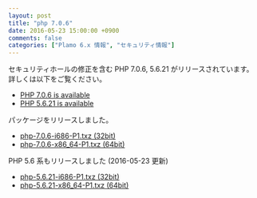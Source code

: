 ```yaml
---
layout: post
title: "php 7.0.6"
date: 2016-05-23 15:00:00 +0900
comments: false
categories: ["Plamo 6.x 情報", "セキュリティ情報"]
---
```

セキュリティホールの修正を含む PHP 7.0.6, 5.6.21 がリリースされています。詳しくは以下をご覧ください。

* [PHP 7.0.6 is available](http://jp2.php.net/archive/2016.php#id2016-04-29-1)
* [PHP 5.6.21 is available](http://php.net/archive/2016.php#id2016-04-28-2)

パッケージをリリースしました。

* [php-7.0.6-i686-P1.txz (32bit)](ftp://plamo.linet.gr.jp/pub/Plamo-6.x/x86/plamo/05_ext/network2.txz/php-7.0.6-i686-P1.txz)
* [php-7.0.6-x86_64-P1.txz (64bit)](ftp://plamo.linet.gr.jp/pub/Plamo-6.x/x86_64/plamo/05_ext/network2.txz/php-7.0.6-x86_64-P1.txz)

PHP 5.6 系もリリースしました (2016-05-23 更新)

* [php-5.6.21-i686-P1.txz (32bit)](ftp://plamo.linet.gr.jp/pub/Plamo-6.x/x86/contrib/Network/php-5.6.21-i686-P1.txz)
* [php-5.6.21-x86_64-P1.txz (64bit)](ftp://plamo.linet.gr.jp/pub/Plamo-6.x/x86_64/contrib/Network/php-5.6.21-x86_64-P1.txz)
